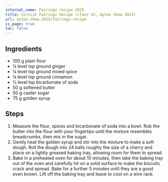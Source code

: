 ```yaml
---
internal_name: Fairings recipe 2025
title: Cornish Fairings Recipe (class 43, Ayton Show 2025)
url: ayton-show-2025/fairings-recipe
is_page: true
toc: false
---
```

## Ingredients

* 100 g plain flour
* ¼ level tsp ground ginger
* ¼ level tsp ground mixed spice
* ¼ level tsp ground cinnamon
* ½ level tsp bicarbonate of soda
* 50 g softened butter
* 50 g caster sugar
* 75 g golden syrup

## Steps

1. Measure the flour, spices and bicarbonate of soda into a bowl. Rub the butter into the flour with your fingertips until the mixture resembles breadcrumbs, then mix in the sugar.
2. Gently heat the golden syrup and stir into the mixture to make a soft dough. Roll the dough into 24 balls roughly the size of a cherry and place on a lightly greased baking tray, allowing room for them to spread.
3. Bake in a preheated oven for about 10 minutes, then take the baking tray out of the oven and carefully hit on a solid surface to make the biscuits crack and spread. Bake for a further 5 minutes until they are a good even brown. Lift off the baking tray and leave to cool on a wire rack.
